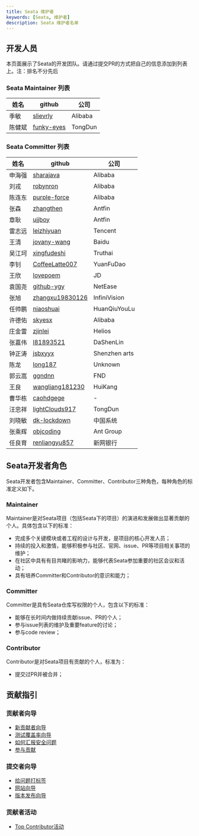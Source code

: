 ```yaml
---
title: Seata 维护者
keywords: [Seata, 维护者]
description: Seata 维护者名单
---
```


## 开发人员

本页面展示了Seata的开发团队。请通过提交PR的方式把自己的信息添加到列表上。注：排名不分先后

### Seata Maintainer 列表
| 姓名   | github                                      | 公司    |
| ------ | ------------------------------------------- | ------- |
| 季敏   | [slievrly](https://github.com/slievrly)     | Alibaba |
| 陈健斌 | [funky-eyes](https://github.com/funky-eyes) | TongDun |

### Seata Committer 列表

| 姓名 | github          | 公司             |
|--| --------------- | --------------- |
| 申海强 | [sharajava](https://github.com/sharajava)       | Alibaba        |
| 刘戎 | [robynron](https://github.com/robynron)      | Alibaba        |
| 陈连东 | [purple-force](https://github.com/purple-force)    | Alibaba        |
| 张森 | [zhangthen](https://github.com/zhangthen)       | Antfin          |
| 章耿 | [ujjboy](https://github.com/ujjboy)          | Antfin          |
| 雷志远 | [leizhiyuan](https://github.com/leizhiyuan)      | Tencent          |
| 王清 | [jovany-wang](https://github.com/jovany-wang)     | Baidu          |
| 吴江坷 | [xingfudeshi](https://github.com/xingfudeshi)     | Truthai         |
| 李钊 | [CoffeeLatte007](https://github.com/CoffeeLatte007)  | YuanFuDao       |
| 王欣 | [lovepoem](https://github.com/lovepoem)        | JD         |
| 袁国尧 | [github-ygy](https://github.com/github-ygy)      | NetEase            |
| 张旭 | [zhangxu19830126](https://github.com/zhangxu19830126) | InfiniVision    |
| 任帅鹏 | [niaoshuai](https://github.com/niaoshuai)       | HuanQiuYouLu    |
| 许德佑 | [skyesx](https://github.com/skyesx)          | Alibaba          |
| 庄金雷 | [zjinlei](https://github.com/zjinlei)         | Helios          |
| 张嘉伟 | [l81893521](https://github.com/l81893521)       | DaShenLin |
| 钟正涛 | [jsbxyyx](https://github.com/jsbxyyx)         | Shenzhen arts   |
| 陈龙 | [long187](https://github.com/long187)         | Unknown          |
| 郭云嵩 | [ggndnn](https://github.com/ggndnn)         | FND          |
| 王良 | [wangliang181230](https://github.com/wangliang181230) | HuiKang |
| 曹华栋 | [caohdgege](https://github.com/caohdgege) | - |
| 汪忠祥 | [lightClouds917](https://github.com/lightClouds917) | TongDun |
| 刘晓敏 | [dk-lockdown](https://github.com/dk-lockdown) | 中国系统 |
| 张乘辉 | [objcoding](https://github.com/objcoding) | Ant Group |
| 任良育 | [renliangyu857](https://github.com/objcoding) | 新网银行 |

## Seata开发者角色

Seata开发者包含Maintainer、Committer、Contributor三种角色，每种角色的标准定义如下。

### Maintainer

Maintainer是对Seata项目（包括Seata下的项目）的演进和发展做出显著贡献的个人。具体包含以下的标准：

*   完成多个关键模块或者工程的设计与开发，是项目的核心开发人员；
*   持续的投入和激情，能够积极参与社区、官网、issue、PR等项目相关事项的维护；
*   在社区中具有有目共睹的影响力，能够代表Seata参加重要的社区会议和活动；
*   具有培养Committer和Contributor的意识和能力；

### Committer

Committer是具有Seata仓库写权限的个人，包含以下的标准：

*   能够在长时间内做持续贡献issue、PR的个人；
*   参与issue列表的维护及重要feature的讨论；
*   参与code review；

### Contributor

Contributor是对Seata项目有贡献的个人，标准为：

*   提交过PR并被合并；

## 贡献指引
### 贡献者向导
* [新贡献者向导](./contributor-guide/new-contributor-guide_dev)
* [测试覆盖率向导](./contributor-guide/test-coverage-guide_dev)
* [如何汇报安全问题](./contributor-guide/reporting-security-issues_dev)
* [参与贡献](./guide_dev)

### 提交者向导
* [给问题打标签](./committer-guide/label-an-issue-guide_dev)
* [网站向导](./committer-guide/website-guide_dev)
* [版本发布向导](./committer-guide/release-guide_dev)

### 贡献者活动
* [Top Contributor活动](./contributor-activity/top-contributer_dev)